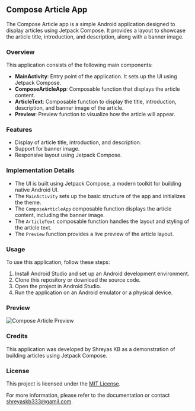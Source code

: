 ## Compose Article App

The Compose Article app is a simple Android application designed to display articles using Jetpack Compose. It provides a layout to showcase the article title, introduction, and description, along with a banner image.

### Overview

This application consists of the following main components:

- **MainActivity**: Entry point of the application. It sets up the UI using Jetpack Compose.
- **ComposeArticleApp**: Composable function that displays the article content.
- **ArticleText**: Composable function to display the title, introduction, description, and banner image of the article.
- **Preview**: Preview function to visualize how the article will appear.

### Features

- Display of article title, introduction, and description.
- Support for banner image.
- Responsive layout using Jetpack Compose.

### Implementation Details

- The UI is built using Jetpack Compose, a modern toolkit for building native Android UI.
- The `MainActivity` sets up the basic structure of the app and initializes the theme.
- The `ComposeArticleApp` composable function displays the article content, including the banner image.
- The `ArticleText` composable function handles the layout and styling of the article text.
- The `Preview` function provides a live preview of the article layout.

### Usage

To use this application, follow these steps:

1. Install Android Studio and set up an Android development environment.
2. Clone this repository or download the source code.
3. Open the project in Android Studio.
4. Run the application on an Android emulator or a physical device.

### Preview
![Compose Article Preview](https://github.com/shreyaskbkukke/Compose_Article_App/assets/96857515/57ca2164-64de-40a9-8ad5-9d11c40c0e74)


### Credits

This application was developed by Shreyas KB as a demonstration of building articles using Jetpack Compose.

### License

This project is licensed under the [MIT License](LICENSE).

For more information, please refer to the documentation or contact shreyaskb333@gamil.com.
